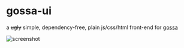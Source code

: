 gossa-ui
========

a ~~ugly~~ simple, dependency-free, plain js/css/html front-end for [gossa](https://github.com/petrst/gossa)

![screenshot](https://user-images.githubusercontent.com/1809119/83255053-08ab9500-a1b0-11ea-9917-2e9cee2a9d9d.png)
